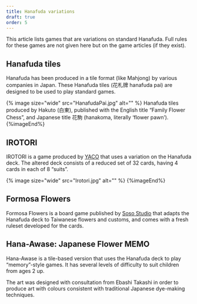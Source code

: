 ```yaml
---
title: Hanafuda variations
draft: true
order: 5
---
```


This article lists games that are variations on standard <Noun
lang="ja-Latn">Hanafuda</Noun>. Full rules for these games are not given here
but on the game articles (if they exist).

## <Noun lang="ja-Latn">Hanafuda</Noun> tiles

<Noun lang="ja-Latn">Hanafuda</Noun> has been produced in a tile format (like
Mahjong) by various companies in Japan. These <Noun
lang="ja-Latn">Hanafuda</Noun> tiles (<span lang="ja">花札牌</span> <span
lang="ja-Latn">hanafuda pai</span>) are designed to be used to play standard
games.

{% image 
    size="wide"
    src="HanafudaPai.jpg"
    alt="" %}
<Noun lang="ja-Latn">Hanafuda</Noun> tiles produced by <Noun lang="ja-Latn">Hakuto</Noun> (<span lang="ja">白東</span>),
published with the English title “Family Flower Chess”, and
Japanese title <span lang="ja">花駒</span> (<span lang="ja-Latn">hanakoma</span>,
literally ‘flower pawn’).
{%imageEnd%}

## <Noun lang="ja-Latn">IROTORI</Noun>

<Noun lang="ja-Latn">IROTORI</Noun> is a game produced by
[YACO](https://yacoyon.com/) that uses a variation on the <Noun
lang="ja-Latn">Hanafuda</Noun> deck. The altered deck consists of a reduced set
of 32 cards, having 4 cards in each of 8 “suits”.

{% image
    size="wide"
    src="Irotori.jpg"
    alt="" %}
{%imageEnd%}


## Formosa Flowers

Formosa Flowers is a board game published by [Soso
Studio](https://www.sosostudio.com/) that adapts the <Noun
lang="ja-Latn">Hanafuda</Noun> deck to Taiwanese flowers and customs, and comes
with a fresh ruleset developed for the cards.

## <Noun lang="ja-Latn">Hana-Awase</Noun>: Japanese Flower MEMO

<Noun lang="ja-Latn">Hana-Awase</Noun> is a tile-based version that uses the
<Noun lang="ja-Latn">Hanafuda</Noun> deck to play “memory”-style games. It has
several levels of difficulty to suit children from ages 2 up.

The art was designed with consultation from <Noun lang="ja-Latn">Ebashi
Takashi</Noun> in order to produce art with colours consistent with traditional
Japanese dye-making techniques.
